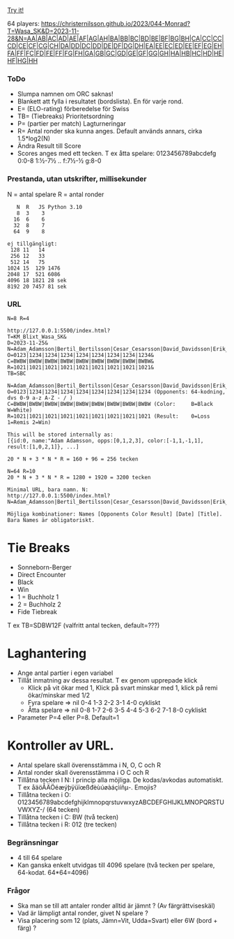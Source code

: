 [Try it!](https://christernilsson.github.io/2023/044-Monrad)

64 players:
https://christernilsson.github.io/2023/044-Monrad?T=Wasa_SK&D=2023-11-28&N=AA|AB|AC|AD|AE|AF|AG|AH|BA|BB|BC|BD|BE|BF|BG|BH|CA|CC|CC|CD|CE|CF|CG|CH|DA|DD|DC|DD|DE|DF|DG|DH|EA|EE|EC|ED|EE|EF|EG|EH|FA|FF|FC|FD|FE|FF|FG|FH|GA|GB|GC|GD|GE|GF|GG|GH|HA|HB|HC|HD|HE|HF|HG|HH



### ToDo

* Slumpa namnen om ORC saknas!
* Blankett att fylla i resultatet (bordslista). En för varje rond.
* E= (ELO-rating) förberedelse för Swiss
* TB= (Tiebreaks) Prioritetsordning
* P= (partier per match) Lagturneringar
* R= Antal ronder ska kunna anges. Default används annars, cirka 1.5*log2(N)
* Ändra Result till Score
* Scores anges med ett tecken. T ex åtta spelare: 0123456789abcdefg 0:0-8 1:½-7½ .. f:7½-½ g:8-0

### Prestanda, utan utskrifter, millisekunder
N = antal spelare
R = antal ronder
```
   N  R   JS Python 3.10
   8  3    3
  16  6    6
  32  8    7
  64  9    8

ej tillgängligt:
 128 11   14 
 256 12   33
 512 14   75
1024 15  129 1476
2048 17  521 6086
4096 18 1821 28 sek
8192 20 7457 81 sek
```

### URL
```
N=8 R=4

http://127.0.0.1:5500/index.html?
T=KM_Blixt_Wasa_SK&
D=2023-11-25&
N=Adam_Adamsson|Bertil_Bertilsson|Cesar_Cesarsson|David_Davidsson|Erik_Eriksson|Filip_Filipsson|Gustav_Gustavsson|Helge_Helgesson&
O=0123|1234|1234|1234|1234|1234|1234|1234|1234&
C=BWBW|BWBW|BWBW|BWBW|BWBW|BWBW|BWBW|BWBW|BWBW&
R=1021|1021|1021|1021|1021|1021|1021|1021|1021&
TB=SBC

N=Adam_Adamsson|Bertil_Bertilsson|Cesar_Cesarsson|David_Davidsson|Erik_Eriksson|Filip_Filipsson|Gustav_Gustavsson|Helge_Helgesson
O=0123|1234|1234|1234|1234|1234|1234|1234|1234 (Opponents: 64-kodning, dvs 0-9 a-z A-Z - / )
C=BWBW|BWBW|BWBW|BWBW|BWBW|BWBW|BWBW|BWBW|BWBW (Color:     B=Black W=White)
R=1021|1021|1021|1021|1021|1021|1021|1021|1021 (Result:    0=Loss 1=Remis 2=Win)

This will be stored internally as:
[{id:0, name:"Adam Adamsson, opps:[0,1,2,3], color:[-1,1,-1,1], result:[1,0,2,1]}, ...]

20 * N + 3 * N * R = 160 + 96 = 256 tecken

N=64 R=10
20 * N + 3 * N * R = 1280 + 1920 = 3200 tecken

Minimal URL, bara namn. N:
http://127.0.0.1:5500/index.html?N=Adam_Adamsson|Bertil_Bertilsson|Cesar_Cesarsson|David_Davidsson|Erik_Eriksson|Filip_Filipsson|Gustav_Gustavsson|Helge_Helgesson

Möjliga kombinationer: Names [Opponents Color Result] [Date] [Title]. Bara Names är obligatoriskt.

```

# Tie Breaks
* Sonneborn-Berger
* Direct Encounter
* Black
* Win
* 1 = Buchholz 1
* 2 = Buchholz 2
* Fide Tiebreak

T ex TB=SDBW12F (valfritt antal tecken, default=???)

# Laghantering
* Ange antal partier i egen variabel
* Tillåt inmatning av dessa resultat. T ex genom upprepade klick
	* Klick på vit ökar med 1, Klick på svart minskar med 1, klick på remi ökar/minskar med 1/2
	* Fyra spelare => nil 0-4 1-3 2-2 3-1 4-0 cykliskt
	* Åtta spelare => nil 0-8 1-7 2-6 3-5 4-4 5-3 6-2 7-1 8-0 cykliskt
* Parameter P=4 eller P=8. Default=1

# Kontroller av URL.
* Antal spelare skall överensstämma i N, O, C och R
* Antal ronder skall överensstämma i O C och R
* Tillåtna tecken I N: I princip alla möjliga. De kodas/avkodas automatiskt. T ex åäöÅÄÖéæýþÿüïœßđèùúøàáçìíñμ-. Emojis?
* Tillåtna tecken i O: 0123456789abcdefghijklmnopqrstuvwxyzABCDEFGHIJKLMNOPQRSTUVWXYZ-/ (64 tecken)
* Tillåtna tecken i C: BW (två tecken)
* Tillåtna tecken i R: 012 (tre tecken)

### Begränsningar
* 4 till 64 spelare
* Kan ganska enkelt utvidgas till 4096 spelare (två tecken per spelare, 64-kodat. 64*64=4096)

### Frågor
* Ska man se till att antaler ronder alltid är jämnt ? (Av färgrättviseskäl)
* Vad är lämpligt antal ronder, givet N spelare ?
* Visa placering som 12 (plats, Jämn=Vit, Udda=Svart) eller 6W (bord + färg) ?
